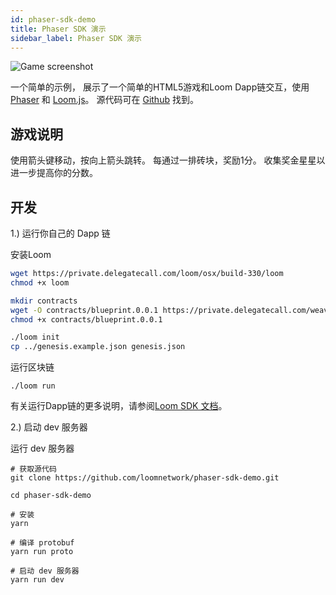 ```yaml
---
id: phaser-sdk-demo
title: Phaser SDK 演示
sidebar_label: Phaser SDK 演示
---
```

![Game screenshot](/developers/img/screenshot.png)

一个简单的示例， 展示了一个简单的HTML5游戏和Loom Dapp链交互，使用 [Phaser](http://phaser.io) 和 [Loom.js](https://github.com/loomnetwork/loom-js)。 源代码可在 [Github](https://github.com/loomnetwork/phaser-sdk-demo) 找到。

## 游戏说明

使用箭头键移动，按向上箭头跳转。 每通过一排砖块，奖励1分。 收集奖金星星以进一步提高你的分数。

## 开发

1.) 运行你自己的 Dapp 链

安装Loom

```bash
wget https://private.delegatecall.com/loom/osx/build-330/loom
chmod +x loom

mkdir contracts
wget -O contracts/blueprint.0.0.1 https://private.delegatecall.com/weave-blueprint/osx/build-9/blueprint.0.0.1
chmod +x contracts/blueprint.0.0.1

./loom init
cp ../genesis.example.json genesis.json
```

运行区块链

    ./loom run
    

有关运行Dapp链的更多说明，请参阅[Loom SDK 文档](https://loomx.io/developers/docs/en/prereqs.html)。

2.) 启动 dev 服务器

运行 dev 服务器

    # 获取源代码
    git clone https://github.com/loomnetwork/phaser-sdk-demo.git
    
    cd phaser-sdk-demo
    
    # 安装
    yarn
    
    # 编译 protobuf
    yarn run proto
    
    # 启动 dev 服务器
    yarn run dev